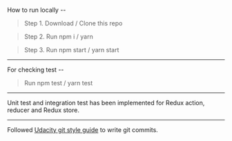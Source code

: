 How to run locally --

> Step 1. Download / Clone this repo

> Step 2. Run npm i / yarn

> Step 3. Run npm start / yarn start

---

For checking test --

> Run npm test / yarn test

---

Unit test and integration test has been implemented for Redux action, reducer and Redux store.

---

Followed [Udacity git style guide](https://udacity.github.io/git-styleguide/) to write git commits.
